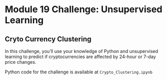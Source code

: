 # Module 19 Challenge: Unsupervised Learning

## Cryto Currency Clustering

In this challenge, you’ll use your knowledge of Python and unsupervised learning to predict if cryptocurrencies are affected by 24-hour or 7-day price changes.

Python code for the challenge is available at `Crypto_Clustering.ipynb`